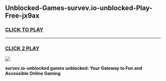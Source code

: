 
## Unblocked-Games-survev.io-unblocked-Play-Free-jx9ax
<h3>
<a href="https://premium76.site?title=survev.io-unblocked&ref=20M">CLICK TO PLAY</a></h3>
<hr>

<h3>
<a href="https://premium76.site?title=survev.io-unblocked&ref=20M">CLICK 2 PLAY</a>
  
</h3>

<a href="https://premium76.site?title=survev.io-unblocked&ref=19M"><img src="https://clearcache.store/games.png"></a>


**survev.io-unblocked games unblocked: Your Gateway to Fun and Accessible Online Gaming**
